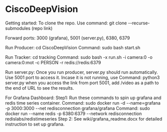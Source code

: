 # CiscoDeepVision

Getting started: 
To clone the repo. Use command:
git clone --recurse-submodules (repo link)

Forward ports: 3000 (grafana), 5001 (server.py), 6380, 6379

Run Producer:
cd CiscoDeepVision
Command: sudo bash start.sh

Run Tracker:
cd tracking
Command: sudo bash -x run.sh -i camera:0 -o camera:0:mot -c PERSON -r redis://redis:6379

Run server.py:
Once you run producer, server.py should run automatically.
Use 5001 port to access it.
Incase it is not running, use Command: python3 server.py
when you access the link from port 5001, add /video as a path to the end of URL to see the results.

For Grafana Dashboard:
Step1:
Run these commands to spin up grafana and redis time series container.
Command: sudo docker run -d --name=grafana -p 3000:3000 --net redisconnection grafana/grafana 
Command: sudo docker run --name redis -p 6380:6379 --network redisconnection redislabs/redistimeseries
Step 2:
See wiki/grafana_readme.docx for detailed instruction to set up grafana.
